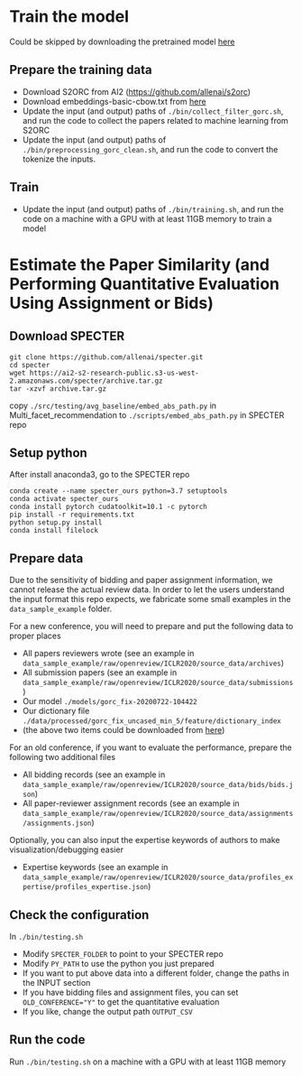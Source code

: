 # Train the model

Could be skipped by downloading the pretrained model [here](https://drive.google.com/file/d/1q1vVMwT7EiwpGBQlNI3SYX462geXjA0Z/view?usp=sharing)

## Prepare the training data

- Download S2ORC from AI2 (https://github.com/allenai/s2orc)
- Download embeddings-basic-cbow.txt from [here](https://drive.google.com/file/d/1q1vVMwT7EiwpGBQlNI3SYX462geXjA0Z/view?usp=sharing)
- Update the input (and output) paths of `./bin/collect_filter_gorc.sh`, and run the code to collect the papers related to machine learning from S2ORC
- Update the input (and output) paths of `./bin/preprocessing_gorc_clean.sh`, and run the code to convert the tokenize the inputs. 

## Train

- Update the input (and output) paths of `./bin/training.sh`, and run the code on a machine with a GPU with at least 11GB memory to train a model


# Estimate the Paper Similarity (and Performing Quantitative Evaluation Using Assignment or Bids)

## Download SPECTER
```
git clone https://github.com/allenai/specter.git
cd specter
wget https://ai2-s2-research-public.s3-us-west-2.amazonaws.com/specter/archive.tar.gz
tar -xzvf archive.tar.gz
```
copy `./src/testing/avg_baseline/embed_abs_path.py` in Multi_facet_recommendation to `./scripts/embed_abs_path.py` in SPECTER repo

## Setup python
After install anaconda3, go to the SPECTER repo
```
conda create --name specter_ours python=3.7 setuptools 
conda activate specter_ours
conda install pytorch cudatoolkit=10.1 -c pytorch 
pip install -r requirements.txt
python setup.py install
conda install filelock
```

## Prepare data
Due to the sensitivity of bidding and paper assignment information, we cannot release the actual review data. In order to let the users understand the input format this repo expects, we fabricate some small examples in the `data_sample_example` folder.

For a new conference, you will need to prepare and put the following data to proper places
- All papers reviewers wrote (see an example in `data_sample_example/raw/openreview/ICLR2020/source_data/archives`)
- All submission papers (see an example in `data_sample_example/raw/openreview/ICLR2020/source_data/submissions`)
- Our model `./models/gorc_fix-20200722-104422` 
- Our dictionary file `./data/processed/gorc_fix_uncased_min_5/feature/dictionary_index`
- (the above two items could be downloaded from [here](https://drive.google.com/file/d/1q1vVMwT7EiwpGBQlNI3SYX462geXjA0Z/view?usp=sharing))

For an old conference, if you want to evaluate the performance, prepare the following two additional files
- All bidding records (see an example in `data_sample_example/raw/openreview/ICLR2020/source_data/bids/bids.json`)
- All paper-reviewer assignment records (see an example in `data_sample_example/raw/openreview/ICLR2020/source_data/assignments/assignments.json`)

Optionally, you can also input the expertise keywords of authors to make visualization/debugging easier
- Expertise keywords (see an example in `data_sample_example/raw/openreview/ICLR2020/source_data/profiles_expertise/profiles_expertise.json`)


## Check the configuration
In `./bin/testing.sh`
- Modify `SPECTER_FOLDER` to point to your SPECTER repo
- Modify `PY_PATH` to use the python you just prepared
- If you want to put above data into a different folder, change the paths in the INPUT section 
- If you have bidding files and assignment files, you can set `OLD_CONFERENCE="Y"` to get the quantitative evaluation
- If you like, change the output path `OUTPUT_CSV`

## Run the code
Run `./bin/testing.sh` on a machine with a GPU with at least 11GB memory
